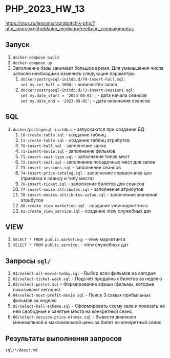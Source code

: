 # PHP_2023_HW_13

https://otus.ru/lessons/razrabotchik-php/?utm_source=github&utm_medium=free&utm_campaign=otus

## Запуск
1. `docker-compose build`
1. `docker-compose up`
1. Заполнение базы занимает большое время. Для уменьшения числа записей необходимо изменить следующие параметры:
   1. `docker/postrgesql-initdb.d/70-insert-hall.sql`:  
      `set my.cnt_hall = 1000;` - количество залов
   2. `docker/postrgesql-initdb.d/73-insert-sessions.sql`:  
      `set my.date_start = '2023-08-01';` - дата начала сеансов  
      `set my.date_end = '2023-09-01';` - дата окончания сеансов

## SQL
1. `docker/postrgesql-initdb.d` - запускаются при создании БД
   1. `10-create-table.sql` - создание таблиц
   1. `11-create-table.sql` - создание таблиц атрибутов
   1. `70-insert-hall.sql` - заполнение залов
   1. `71-insert-movie.sql` - заполнение фильмов
   1. `71-insert-seat-type.sql` - заполнение типов мест
   1. `72-insert-seat.sql` - заполнение посадочных мест для залов
   1. `73-insert-sessions.sql` - заполнение сеансов
   1. `74-insert-price-catalog.sql` - заполнение справочника цен (привязка к сеансу и типу места)
   1. `76-insert-ticket.sql` - заполнение билетов для сеансов
   1. `77-insert-movie-attributes.sql` - заполнение атрибутов 
   1. `78-insert-movies-attributes-value.sql` - заполнение значений атрибутов
   1. `80-create_view_marketing.sql` - создание view маркетинга
   1. `81-create_view_service.sql` - создание view служебных дат

## VIEW
1. `SELECT * FROM public.marketing;` - view маркетинга
1. `SELECT * FROM public.service;` - view служебных дат

## Запросы `sql/`
1. `01/select-all-movie-today.sql` - Выбор всех фильмов на сегодня
1. `02/select-ticket-week.sql` - Подсчёт проданных билетов за неделю
1. `03/select-poster.sql` - Формирование афиши (фильмы, которые показывают сегодня)
1. `04/select-most-profit-movie.sql` - Поиск 3 самых прибыльных фильмов за неделю
1. `05/select-hall-scheme.sql` - Сформировать схему зала и показать на ней свободные и занятые места на конкретный сеанс
1. `06/select-session-price-minmax.sql` - Вывести диапазон минимальной и максимальной цены за билет на конкретный сеанс

## Результаты выполнения запросов
`sql/*/descr.md`
